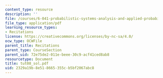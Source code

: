 ```yaml
---
content_type: resource
description: ''
file: /courses/6-041-probabilistic-systems-analysis-and-applied-probability-spring-2006/2329a19b8e518665355cb5bf2067abc8_tut08_sol.pdf
file_type: application/pdf
learning_resource_types:
- Recitations
license: https://creativecommons.org/licenses/by-nc-sa/4.0/
ocw_type: OCWFile
parent_title: Recitations
parent_type: CourseSection
parent_uid: 72e75de2-011e-beee-30c9-acf41ced8ab8
resourcetype: Document
title: tut08_sol.pdf
uid: 2329a19b-8e51-8665-355c-b5bf2067abc8
---
```

